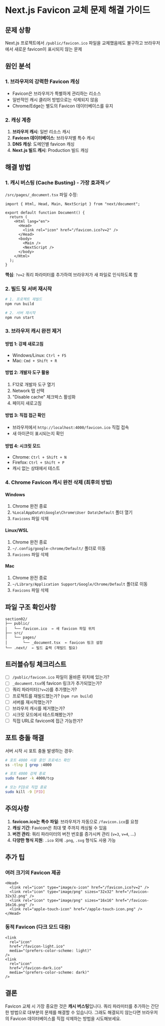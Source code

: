 # Next.js Favicon 교체 문제 해결 가이드

## 문제 상황
Next.js 프로젝트에서 `/public/favicon.ico` 파일을 교체했음에도 불구하고 브라우저에서 새로운 favicon이 표시되지 않는 문제

## 원인 분석

### 1. 브라우저의 강력한 Favicon 캐싱
- Favicon은 브라우저가 특별하게 관리하는 리소스
- 일반적인 캐시 클리어 방법으로는 삭제되지 않음
- Chrome/Edge는 별도의 Favicon 데이터베이스를 유지

### 2. 캐싱 계층
1. **브라우저 캐시**: 일반 리소스 캐시
2. **Favicon 데이터베이스**: 브라우저별 특수 캐시
3. **DNS 캐싱**: 도메인별 favicon 캐싱
4. **Next.js 빌드 캐시**: Production 빌드 캐싱

## 해결 방법

### 1. 캐시 버스팅 (Cache Busting) - 가장 효과적 ✅

`/src/pages/_document.tsx` 파일 수정:

```tsx
import { Html, Head, Main, NextScript } from "next/document";

export default function Document() {
  return (
    <Html lang="en">
      <Head>
        <link rel="icon" href="/favicon.ico?v=2" />
      </Head>
      <body>
        <Main />
        <NextScript />
      </body>
    </Html>
  );
}
```

**핵심**: `?v=2` 쿼리 파라미터를 추가하여 브라우저가 새 파일로 인식하도록 함

### 2. 빌드 및 서버 재시작

```bash
# 1. 프로젝트 재빌드
npm run build

# 2. 서버 재시작
npm run start
```

### 3. 브라우저 캐시 완전 제거

#### 방법 1: 강제 새로고침
- Windows/Linux: `Ctrl + F5`
- Mac: `Cmd + Shift + R`

#### 방법 2: 개발자 도구 활용
1. F12로 개발자 도구 열기
2. Network 탭 선택
3. "Disable cache" 체크박스 활성화
4. 페이지 새로고침

#### 방법 3: 직접 접근 확인
- 브라우저에서 `http://localhost:4000/favicon.ico` 직접 접속
- 새 아이콘이 표시되는지 확인

#### 방법 4: 시크릿 모드
- Chrome: `Ctrl + Shift + N`
- Firefox: `Ctrl + Shift + P`
- 캐시 없는 상태에서 테스트

### 4. Chrome Favicon 캐시 완전 삭제 (최후의 방법)

#### Windows
1. Chrome 완전 종료
2. `%LocalAppData%\Google\Chrome\User Data\Default` 폴더 열기
3. `Favicons` 파일 삭제

#### Linux/WSL
1. Chrome 완전 종료
2. `~/.config/google-chrome/Default/` 폴더로 이동
3. `Favicons` 파일 삭제

#### Mac
1. Chrome 완전 종료
2. `~/Library/Application Support/Google/Chrome/Default` 폴더로 이동
3. `Favicons` 파일 삭제

## 파일 구조 확인사항

```
section02/
├── public/
│   └── favicon.ico  ← 새 favicon 파일 위치
├── src/
│   └── pages/
│       └── _document.tsx  ← favicon 링크 설정
└── .next/  ← 빌드 출력 (재빌드 필요)
```

## 트러블슈팅 체크리스트

- [ ] `/public/favicon.ico` 파일이 올바른 위치에 있는가?
- [ ] `_document.tsx`에 favicon 링크가 추가되었는가?
- [ ] 쿼리 파라미터(`?v=2`)를 추가했는가?
- [ ] 프로젝트를 재빌드했는가? (`npm run build`)
- [ ] 서버를 재시작했는가?
- [ ] 브라우저 캐시를 제거했는가?
- [ ] 시크릿 모드에서 테스트해봤는가?
- [ ] 직접 URL로 favicon에 접근 가능한가?

## 포트 충돌 해결

서버 시작 시 포트 충돌 발생하는 경우:

```bash
# 포트 4000 사용 중인 프로세스 확인
ss -tlnp | grep :4000

# 포트 4000 강제 종료
sudo fuser -k 4000/tcp

# 또는 PID로 직접 종료
sudo kill -9 [PID]
```

## 주의사항

1. **favicon.ico는 특수 파일**: 브라우저가 자동으로 `/favicon.ico`를 요청
2. **캐싱 기간**: Favicon은 최대 몇 주까지 캐싱될 수 있음
3. **버전 관리**: 쿼리 파라미터의 버전 번호를 증가시켜 관리 (`v=3`, `v=4`, ...)
4. **다양한 형식 지원**: `.ico` 외에 `.png`, `.svg` 형식도 사용 가능

## 추가 팁

### 여러 크기의 Favicon 제공
```tsx
<Head>
  <link rel="icon" type="image/x-icon" href="/favicon.ico?v=2" />
  <link rel="icon" type="image/png" sizes="32x32" href="/favicon-32x32.png" />
  <link rel="icon" type="image/png" sizes="16x16" href="/favicon-16x16.png" />
  <link rel="apple-touch-icon" href="/apple-touch-icon.png" />
</Head>
```

### 동적 Favicon (다크 모드 대응)
```tsx
<link
  rel="icon"
  href="/favicon-light.ico"
  media="(prefers-color-scheme: light)"
/>
<link
  rel="icon"
  href="/favicon-dark.ico"
  media="(prefers-color-scheme: dark)"
/>
```

## 결론

Favicon 교체 시 가장 중요한 것은 **캐시 버스팅**입니다. 쿼리 파라미터를 추가하는 간단한 방법으로 대부분의 문제를 해결할 수 있습니다. 그래도 해결되지 않는다면 브라우저의 Favicon 데이터베이스를 직접 삭제하는 방법을 시도해보세요.